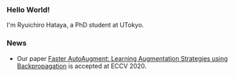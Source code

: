 ### Hello World!

I'm Ryuichiro Hataya, a PhD student at UTokyo.

### News

* Our paper [Faster AutoAugment: Learning Augmentation Strategies using Backpropagation](https://arxiv.org/abs/1911.06987) is accepted at ECCV 2020.

<!--
**moskomule/moskomule** is a ✨ _special_ ✨ repository because its `README.md` (this file) appears on your GitHub profile.

Here are some ideas to get you started:

- 🔭 I’m currently working on ...
- 🌱 I’m currently learning ...
- 👯 I’m looking to collaborate on ...
- 🤔 I’m looking for help with ...
- 💬 Ask me about ...
- 📫 How to reach me: ...
- 😄 Pronouns: ...
- ⚡ Fun fact: ...
-->
